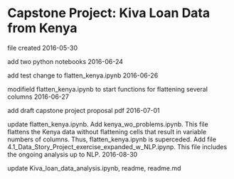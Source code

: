 <h1>Capstone Project: Kiva Loan Data from Kenya</h1>

<p>file created 2016-05-30</p>

<p>add two python notebooks 2016-06-24</p>

<p>add test change to flatten_kenya.ipynb 2016-06-26</p>

<p>modifield flatten_kenya.ipynb to start functions for flattening several columns 2016-06-27</p>

<p>add draft capstone project proposal pdf 2016-07-01</p>

<p>update flatten_kenya.ipynb. Add kenya_wo_problems.ipynb. This file flattens the Kenya data without flattening cells that result in variable numbers of columns. Thus, flatten_kenya.ipynb is superceded. Add file 4.1_Data_Story_Project_exercise_expanded_w_NLP.ipynp. This file includes the ongoing analysis up to NLP. 2016-08-30</p>

<p>update Kiva_loan_data_analysis.ipynb, readme, readme.md</p>
